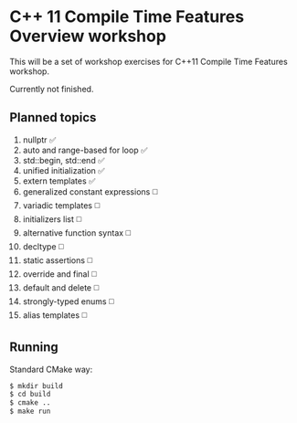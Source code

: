 # C++ 11 Compile Time Features Overview workshop

This will be a set of workshop exercises for C++11 Compile Time Features workshop.

Currently not finished.

## Planned topics

1. nullptr :white_check_mark:
2. auto and range-based for loop :white_check_mark:
3. std::begin, std::end :white_check_mark:
4. unified initialization :white_check_mark:
5. extern templates :white_check_mark:
6. generalized constant expressions :white_medium_square:
7. variadic templates :white_medium_square:
8. initializers list :white_medium_square:
9. alternative function syntax :white_medium_square:
10. decltype :white_medium_square:
11. static assertions :white_medium_square:
12. override and final :white_medium_square:
13. default and delete :white_medium_square:
14. strongly-typed enums :white_medium_square:
15. alias templates :white_medium_square:

## Running

Standard CMake way:

```bash
$ mkdir build
$ cd build
$ cmake ..
$ make run
```
